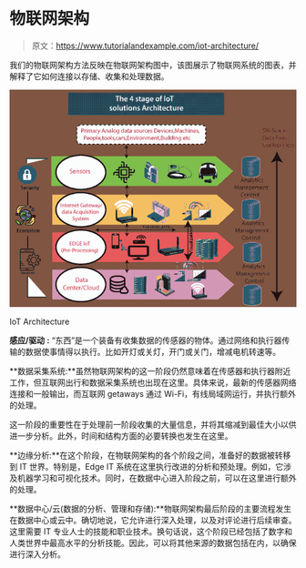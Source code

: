 # 物联网架构

> 原文：<https://www.tutorialandexample.com/iot-architecture/>

我们的物联网架构方法反映在物联网架构图中，该图展示了物联网系统的图表，并解释了它如何连接以存储、收集和处理数据。

![IoT Architecture](img/eb6a77311c4af07a94e65f8420372700.png)

IoT Architecture



**感应/驱动** **:** “东西”是一个装备有收集数据的传感器的物体。通过网络和执行器传输的数据使事情得以执行。比如开灯或关灯，开门或关门，增减电机转速等。

**数据采集系统:**虽然物联网架构的这一阶段仍然意味着在传感器和执行器附近工作，但互联网出行和数据采集系统也出现在这里。具体来说，最新的传感器网络连接和一般输出，而互联网 getaways 通过 Wi-Fi，有线局域网运行，并执行额外的处理。

这一阶段的重要性在于处理前一阶段收集的大量信息，并将其缩减到最佳大小以供进一步分析。此外，时间和结构方面的必要转换也发生在这里。

**边缘分析:**在这个阶段，在物联网架构的各个阶段之间，准备好的数据被转移到 IT 世界。特别是，Edge IT 系统在这里执行改进的分析和预处理。例如，它涉及机器学习和可视化技术。同时，在数据中心进入阶段之前，可以在这里进行额外的处理。

**数据中心/云(数据的分析、管理和存储):**物联网架构最后阶段的主要流程发生在数据中心或云中。确切地说，它允许进行深入处理，以及对评论进行后续审查。这里需要 IT 专业人士的技能和职业技术。换句话说，这个阶段已经包括了数字和人类世界中最高水平的分析技能。因此，可以将其他来源的数据包括在内，以确保进行深入分析。